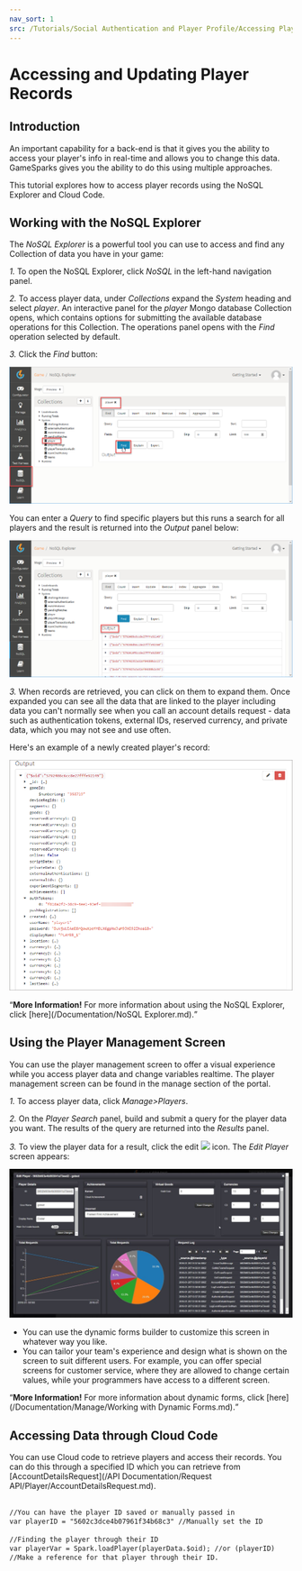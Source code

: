 ```yaml
---
nav_sort: 1
src: /Tutorials/Social Authentication and Player Profile/Accessing Player records.md
---
```


# Accessing and Updating Player Records

## Introduction

An important capability for a back-end is that it gives you the ability to access your player's info in real-time and allows you to change this data. GameSparks gives you the ability to do this using multiple approaches.

This tutorial explores how to access player records using the NoSQL Explorer and Cloud Code.  

## Working with the NoSQL Explorer

The *NoSQL Explorer* is a powerful tool you can use to access and find any Collection of data you have in your game:

*1.* To open the NoSQL Explorer, click *NoSQL* in the left-hand navigation panel.

*2.* To access player data, under *Collections* expand the *System* heading and select *player*. An interactive panel for the *player* Mongo database Collection opens, which contains options for submitting the available database operations for this Collection. The operations panel opens with the *Find* operation selected by default.

*3.* Click the *Find* button:

![](img/PlayerRecords/4.png)

You can enter a *Query* to find specific players but this runs a search for all players and the result is returned into the *Output* panel below:

![](img/PlayerRecords/5.png)

*3.* When records are retrieved, you can click on them to expand them. Once expanded you can see all the data that are linked to the player including data you can't normally see when you call an account details request - data such as authentication tokens, external IDs, reserved currency, and private data, which you may not see and use often.

Here's an example of a newly created player's record:

![](img/PlayerRecords/6.png)

<q>**More Information!** For more information about using the NoSQL Explorer, click [here](/Documentation/NoSQL Explorer.md).</q>

## Using the Player Management Screen

You can use the player management screen to offer a visual experience while you access player data and change variables realtime. The player management screen can be found in the manage section of the portal.

*1.* To access player data, click *Manage>Players*.

*2.* On the *Player Search* panel, build and submit a query for the player data you want. The results of the query are returned into the *Results* panel.

*3.* To view the player data for a result, click the edit ![](/img/fa/edit.png) icon. The *Edit Player* screen appears:

![](img/PlayerRecords/3.jpg)

* You can use the dynamic forms builder to customize this screen in whatever way you like.
* You can tailor your team's experience and design what is shown on the screen to suit different users. For example, you can offer special screens for customer service, where they are allowed to change certain values, while your programmers have access to a different screen.

<q>**More Information!** For more information about dynamic forms, click [here](/Documentation/Manage/Working with Dynamic Forms.md).</q>

## Accessing Data through Cloud Code

You can use Cloud code to retrieve players and access their records. You can do this through a specified ID which you can retrieve from [AccountDetailsRequest](/API Documentation/Request API/Player/AccountDetailsRequest.md).

```

//You can have the player ID saved or manually passed in
var playerID = "5602c3dce4b07961f34b68c3" //Manually set the ID

//Finding the player through their ID
var playerVar = Spark.loadPlayer(playerData.$oid); //or (playerID) //Make a reference for that player through their ID.
```
